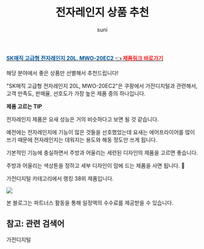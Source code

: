 ﻿---
layout: post
title:  "전자레인지 상품 추천" 
author: suni
categories: [ 가전디지털 ]
tags: []
image: https://static.coupangcdn.com/image/retail/images/1073939017643-c1f1d3a0-a657-4ec8-b08e-191771ade39d.jpg 
description: "쿠팡에서 관련 상품으로 가장 고객 선호도가 높은 제품 중 하나입니다."
---
<a href="https://link.coupang.com/re/AFFSDP?lptag=AF5011742&pageKey=3264181&itemId=15127314&vendorItemId=3022853279&traceid=V0-113-a6f6010b4b05f595"><b><font color='#01579B'>SK매직 고급형 전자레인지 20L, MWO-20EC2 </font></b>👈<b><font color='#f71919'> 제품링크 바로가기</font></b></a>

해당 분야에서 좋은 상품만 선별해서 추천드립니다!

"SK매직 고급형 전자레인지 20L, MWO-20EC2"은 쿠팡에서 가전디지털과 관련해서, 고객 만족도, 판매율, 선호도가 가장 높은 제품 중의 하나입니다.

<b>제품 고르는 TIP</b>

전자레인지 제품은 요새 성능은 거의 비슷하다고 보면 될 것 같습니다. 

예전에는 전자레인지에 기능이 많은 것들을 선호했었는데 요새는 에어프라이어를 많이 쓰기 때문에 전자레인지는 데워지는 용도와 해동 정도만 쓰게 됩니다. 

기본적인 기능에 충실하면서 주방과 어울리는 세련된 디자인의 제품을 고르면 좋습니다. 

주방과 어울리는 색상톤을 정하고 세부 디자인이 맘에 드는 제품을 사면 됩니다. 🙂


가전디지털 카테고리에서 랭킹  38위 제품입니다. 

<a href="https://link.coupang.com/re/AFFSDP?lptag=AF5011742&pageKey=3264181&itemId=15127314&vendorItemId=3022853279&traceid=V0-113-a6f6010b4b05f595"> <img src="https://static.coupangcdn.com/image/retail/images/1073939017643-c1f1d3a0-a657-4ec8-b08e-191771ade39d.jpg"></a>

본 블로그는 파트너스 활동을 통해 일정액의 수수료를 제공받을 수 있습니다.

## 참고: 관련 검색어    
가전디지털